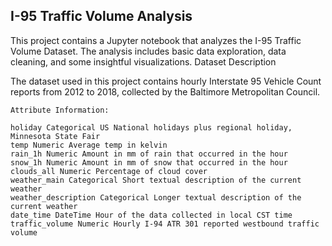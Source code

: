 ## I-95 Traffic Volume Analysis

This project contains a Jupyter notebook that analyzes the I-95 Traffic Volume Dataset. The analysis includes basic data exploration, data cleaning, and some insightful visualizations.
Dataset Description

The dataset used in this project contains hourly Interstate 95 Vehicle Count reports from 2012 to 2018, collected by the Baltimore Metropolitan Council.

    
    Attribute Information:

    holiday Categorical US National holidays plus regional holiday, Minnesota State Fair
    temp Numeric Average temp in kelvin
    rain_1h Numeric Amount in mm of rain that occurred in the hour
    snow_1h Numeric Amount in mm of snow that occurred in the hour
    clouds_all Numeric Percentage of cloud cover
    weather_main Categorical Short textual description of the current weather
    weather_description Categorical Longer textual description of the current weather
    date_time DateTime Hour of the data collected in local CST time
    traffic_volume Numeric Hourly I-94 ATR 301 reported westbound traffic volume
